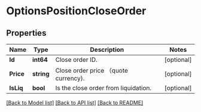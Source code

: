 # OptionsPositionCloseOrder

## Properties

Name | Type | Description | Notes
------------ | ------------- | ------------- | -------------
**Id** | **int64** | Close order ID. | [optional] 
**Price** | **string** | Close order price （quote currency). | [optional] 
**IsLiq** | **bool** | Is the close order from liquidation. | [optional] 

[[Back to Model list]](../README.md#documentation-for-models) [[Back to API list]](../README.md#documentation-for-api-endpoints) [[Back to README]](../README.md)


